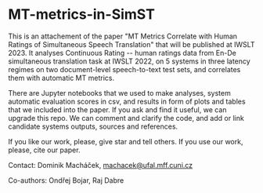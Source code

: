 # MT-metrics-in-SimST

This is an attachement of the paper "MT Metrics Correlate with Human Ratings of Simultaneous Speech Translation" that will be published at IWSLT 2023. 
It analyses Continuous Rating -- human ratings data from En-De simultaneous translation task at IWSLT 2022, on 5 systems in three latency regimes on two document-level speech-to-text test sets, and correlates them with automatic MT metrics. 

There are Jupyter notebooks that we used to make analyses, system automatic evaluation scores in csv, and results in form of plots and tables that we included into the paper.
If you ask and find it useful, we can upgrade this repo. We can comment and clarify the code, and add or link candidate systems outputs, sources and references.

If you like our work, please, give star and tell others. If you use our work, please, cite our paper.

Contact: Dominik Macháček, machacek@ufal.mff.cuni.cz

Co-authors: Ondřej Bojar, Raj Dabre
